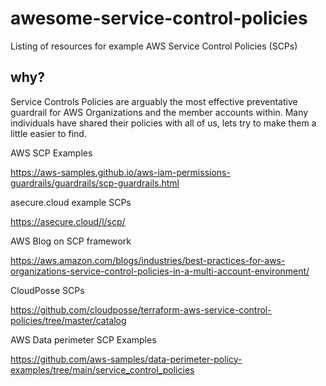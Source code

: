 # awesome-service-control-policies
Listing of resources for example AWS Service Control Policies (SCPs)

## why?

Service Controls Policies are arguably the most effective preventative guardrail for AWS Organizations and the member accounts within. Many individuals have shared their policies with all of us, lets try to make them a little easier to find.

AWS SCP Examples

https://aws-samples.github.io/aws-iam-permissions-guardrails/guardrails/scp-guardrails.html 

asecure.cloud example SCPs

https://asecure.cloud/l/scp/ 

AWS Blog on SCP framework

https://aws.amazon.com/blogs/industries/best-practices-for-aws-organizations-service-control-policies-in-a-multi-account-environment/ 

CloudPosse SCPs

https://github.com/cloudposse/terraform-aws-service-control-policies/tree/master/catalog

AWS Data perimeter SCP Examples

https://github.com/aws-samples/data-perimeter-policy-examples/tree/main/service_control_policies 
